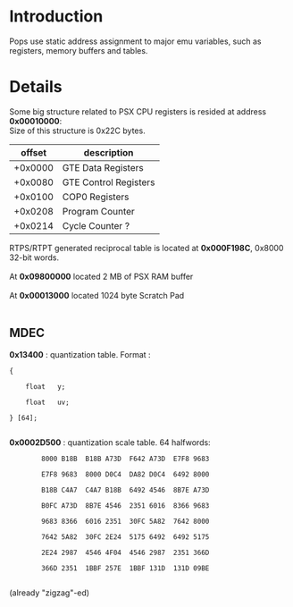 # Introduction #

Pops use static address assignment to major emu variables, such as registers, memory buffers and tables.


# Details #

Some big structure related to PSX CPU registers is resided at address **0x00010000**:<br>
Size of this structure is 0x22C bytes.<br>
<table><thead><th><b>offset</b></th><th><b>description</b></th></thead><tbody>
<tr><td>+0x0000</td><td>GTE Data Registers</td></tr>
<tr><td>+0x0080</td><td>GTE Control Registers</td></tr>
<tr><td>+0x0100</td><td>COP0 Registers</td></tr>
<tr><td>+0x0208</td><td>Program Counter</td></tr>
<tr><td>+0x0214</td><td>Cycle Counter ?</td></tr></tbody></table>

RTPS/RTPT generated reciprocal table is located at <b>0x000F198C</b>, 0x8000 32-bit words.<br>
<br>
At <b>0x09800000</b> located 2 MB of PSX RAM buffer<br>
<br>
At <b>0x00013000</b> located 1024 byte Scratch Pad<br>
<br>
<h2>MDEC</h2>

<b>0x13400</b> : quantization table. Format :<br>
<pre><code>{<br>
    float   y;<br>
    float   uv;<br>
} [64];<br>
</code></pre>

<b>0x0002D500</b> : quantization scale table. 64 halfwords:<br>
<pre><code>        8000 B18B  B18B A73D  F642 A73D  E7F8 9683   <br>
        E7F8 9683  8000 D0C4  DA82 D0C4  6492 8000   <br>
        B18B C4A7  C4A7 B18B  6492 4546  8B7E A73D  <br>
        B0FC A73D  8B7E 4546  2351 6016  8366 9683  <br>
        9683 8366  6016 2351  30FC 5A82  7642 8000  <br>
        7642 5A82  30FC 2E24  5175 6492  6492 5175  <br>
        2E24 2987  4546 4F04  4546 2987  2351 366D  <br>
        366D 2351  1BBF 257E  1BBF 131D  131D 09BE  <br>
</code></pre>
(already "zigzag"-ed)